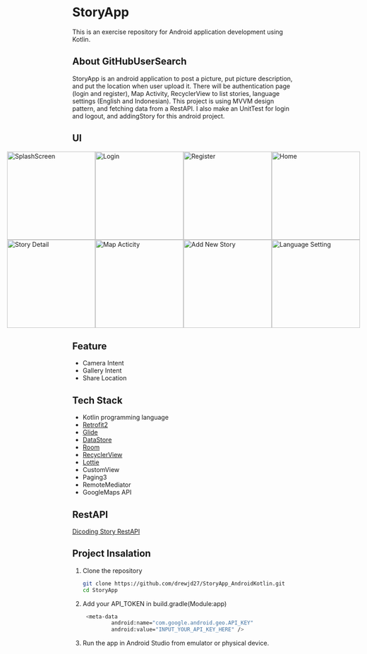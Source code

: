 # StoryApp
This is an exercise repository for Android application development using Kotlin. 


## About GitHubUserSearch
StoryApp is an android application to post a picture, put picture description, and put the location when user upload it. There will be authentication page (login and register), Map Activity, RecyclerView to list stories, language settings (English and Indonesian). This project is using MVVM design pattern, and fetching data from a RestAPI. I also make an UnitTest for login and logout, and addingStory for this android project.


## UI 
<div style="display: flex; justify-content: center;">
  <img src="https://github.com/drewjd27/StoryApp_AndroidKotlin/assets/26517220/ad3696ee-7f26-4aca-9c75-a018e75313f1" alt="SplashScreen" width="200" margin=""/>
  <img src="https://github.com/drewjd27/StoryApp_AndroidKotlin/assets/26517220/a16e1c42-a2d4-4ccf-bc1d-3c447fdc5231" alt="Login" width="200" margin=""/>
  <img src="https://github.com/drewjd27/StoryApp_AndroidKotlin/assets/26517220/59b98833-6aa5-46b2-ba28-779f76846968" alt="Register" width="200" />
  <img src="https://github.com/drewjd27/StoryApp_AndroidKotlin/assets/26517220/445238da-59d3-4f66-9ccf-245317a4f241" alt="Home" width="200" />
</div>

<div style="display: flex; justify-content: center;">
  <img src="https://github.com/drewjd27/StoryApp_AndroidKotlin/assets/26517220/d19384cc-3424-4512-886c-64edf11b6a23" alt="Story Detail" width="200" margin=""/>
  <img src="https://github.com/drewjd27/StoryApp_AndroidKotlin/assets/26517220/7f86ed05-c48a-4272-a4f9-1d77f0566000" alt="Map Acticity" width="200" />
  <img src="https://github.com/drewjd27/StoryApp_AndroidKotlin/assets/26517220/eacbbd6a-bc48-4a9e-b854-d2e2a4c1e864" alt="Add New Story" width="200" />
  <img src="https://github.com/drewjd27/StoryApp_AndroidKotlin/assets/26517220/1f7b8c19-53c5-4879-8ac1-f01c457a57a3" alt="Language Setting" width="200" />
</div>


## Feature
- Camera Intent
- Gallery Intent
- Share Location


## Tech Stack
- Kotlin programming language
- [Retrofit2](https://github.com/square/retrofit)
- [Glide](https://github.com/bumptech/glide)
- [DataStore](https://developer.android.com/topic/libraries/architecture/datastore)
- [Room](https://developer.android.com/jetpack/androidx/releases/room)
- [RecyclerView](https://developer.android.com/develop/ui/views/layout/recyclerview)
- [Lottie](https://github.com/airbnb/lottie-android)
- CustomView
- Paging3
- RemoteMediator
- GoogleMaps API


## RestAPI
[Dicoding Story RestAPI](https://story-api.dicoding.dev/v1/#/)


## Project Insalation
1. Clone the repository


    ```bash
    git clone https://github.com/drewjd27/StoryApp_AndroidKotlin.git
    cd StoryApp
    ```

2. Add your API_TOKEN in build.gradle(Module:app)

   ```bash
    <meta-data
            android:name="com.google.android.geo.API_KEY"
            android:value="INPUT_YOUR_API_KEY_HERE" />
    ```

   
3. Run the app in Android Studio from emulator or physical device.
